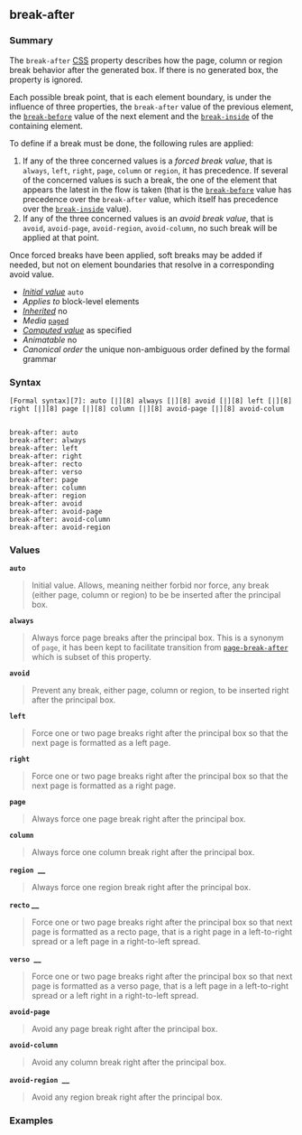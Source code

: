 ## break-after

### Summary

The `break-after` [CSS][0] property describes how the page, column or region break behavior after the generated box. If there is no generated box, the property is ignored.

Each possible break point, that is each element boundary, is under the influence of three properties, the `break-after` value of the previous element, the [`break-before`][1] value of the next element and the [`break-inside`][2] of the containing element.

To define if a break must be done, the following rules are applied:

1. If any of the three concerned values is a _forced break value_, that is `always`, `left`, `right`, `page`, `column` or `region`, it has precedence. If several of the concerned values is such a break, the one of the element that appears the latest in the flow is taken (that is the [`break-before`][1] value has precedence over the `break-after` value, which itself has precedence over the [`break-inside`][2] value).
2. If any of the three concerned values is an _avoid break value_, that is `avoid`, `avoid-page`, `avoid-region`, `avoid-column`, no such break will be applied at that point.

Once forced breaks have been applied, soft breaks may be added if needed, but not on element boundaries that resolve in a corresponding avoid value.

* _[Initial value][3]_ `auto` 
* _Applies to_ block-level elements 
* _[Inherited][4]_ no 
* _Media_ [`paged`][5] 
* _[Computed value][6]_ as specified 
* _Animatable_ no 
* _Canonical order_ the unique non-ambiguous order defined by the formal grammar

### Syntax

    [Formal syntax][7]: auto [|][8] always [|][8] avoid [|][8] left [|][8] right [|][8] page [|][8] column [|][8] avoid-page [|][8] avoid-colum
    

    break-after: auto
    break-after: always
    break-after: left
    break-after: right
    break-after: recto
    break-after: verso
    break-after: page
    break-after: column
    break-after: region
    break-after: avoid
    break-after: avoid-page
    break-after: avoid-column
    break-after: avoid-region
    

### Values

**`auto`**

> Initial value. Allows, meaning neither forbid nor force, any break (either page, column or region) to be be inserted after the principal box.

**`always`**

> Always force page breaks after the principal box. This is a synonym of `page`, it has been kept to facilitate transition from [`page-break-after`][9] which is subset of this property.

**`avoid`**

> Prevent any break, either page, column or region, to be inserted right after the principal box.

**`left`**

> Force one or two page breaks right after the principal box so that the next page is formatted as a left page.

**`right`**

> Force one or two page breaks right after the principal box so that the next page is formatted as a right page.

**`page`**

> Always force one page break right after the principal box.

**`column`**

> Always force one column break right after the principal box.

**`region `__**

> Always force one region break right after the principal box.

**`recto` __**

> Force one or two page breaks right after the principal box so that next page is formatted as a recto page, that is a right page in a left-to-right spread or a left page in a right-to-left spread.

**`verso `__**

> Force one or two page breaks right after the principal box so that next page is formatted as a verso page, that is a left page in a left-to-right spread or a left right in a right-to-left spread.

**`avoid-page`**

> Avoid any page break right after the principal box.

**`avoid-column`**

> Avoid any column break right after the principal box.

**`avoid-region `__**

> Avoid any region break right after the principal box.

### Examples


[0]: https://developer.mozilla.org/en/docs/CSS
[1]: https://developer.mozilla.org/en/docs/Web/CSS/break-before "The break-before CSS property describes how the page, column or region break behavior before the generated box. If there is no generated box, the property is ignored."
[2]: https://developer.mozilla.org/en/docs/Web/CSS/break-inside "The documentation about this has not yet been written; please consider contributing!"
[3]: https://developer.mozilla.org/en/docs/CSS/initial_value
[4]: https://developer.mozilla.org/en/docs/CSS/inheritance
[5]: https://developer.mozilla.org/en/docs/CSS/@media#Media_groups
[6]: https://developer.mozilla.org/en/docs/CSS/computed_value
[7]: https://developer.mozilla.org/en/docs/CSS/Value_definition_syntax "CSS/Value_definition_syntax"
[8]: https://developer.mozilla.org/en/docs/CSS/Value_definition_syntax#Single_bar "Single bar: The two entities are optional, but exactly one must be present."
[9]: https://developer.mozilla.org/en/docs/Web/CSS/page-break-after "The page-break-after CSS property adjusts page breaks after the current element."